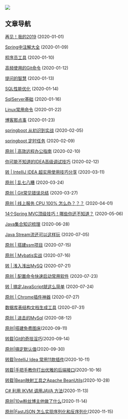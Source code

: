 ![](https://pic.downk.cc/item/5f13c6c314195aa594bba4d9.png)

## 文章导航

[再见！我的2019](https://mp.weixin.qq.com/s/hX7hAC0TXE-EtQ0Dx-5gWA) (2020-01-01)

[Spring中注解大全](https://mp.weixin.qq.com/s/UuzxgGg7Lsvsac9F_CLOcg) (2020-01-09)

[程序员工具](https://mp.weixin.qq.com/s/pOMx4rGvK_cdn8S9ljoWHw) (2020-01-10)

[高频使用的Git命令](https://mp.weixin.qq.com/s/tb0B_7wevt29RZJSiTJOPQ) (2020-01-12)

[提问的智慧](https://mp.weixin.qq.com/s/jEwacdYF8tifqX2CiOhHDw) (2020-01-13)

[SQL性能优化](https://mp.weixin.qq.com/s/1Tf7uSnAwVnI9PmWOtH65g) (2020-01-14)

[SqlServer基础](https://mp.weixin.qq.com/s/-p7Ni115nRRd3Q5AQ1O0dw) (2020-01-16)

[Linux常用命令](https://mp.weixin.qq.com/s/-p7Ni115nRRd3Q5AQ1O0dw) (2020-01-22)

[博客那点事](https://mp.weixin.qq.com/s/0wcSfzYsEMLS6qvxxnEpgw) (2020-01-23)

[springboot 从初识到实战](https://mp.weixin.qq.com/s/TjT43KpFDe_TpBw3kqf64Q) (2020-02-05)

[springboot 定时任务](https://mp.weixin.qq.com/s/SwBOJVpmh8_nhMHVlLMGuw) (2020-02-09)

[原创 | 高效远程办公指南](https://mp.weixin.qq.com/s/So0YNoMyp-F3c27ZaiuipQ) (2020-02-10)

[你可能不知道的IDEA高级调试技巧](https://mp.weixin.qq.com/s/RDVo56glqzWKDCaHnZ27hQ) (2020-02-12)

[转 | IntelliJ IDEA 超实用使用技巧分享](https://mp.weixin.qq.com/s/tfQ0OPc4VZT_rMMiFDzRog) (2020-03-11)

[原创 | 乱七八糟](https://mp.weixin.qq.com/s/fotPy19baScUjKJ-HvGMZw) (2020-03-24)

[原创 | Git常见错误总结](https://mp.weixin.qq.com/s/Z97aHUncuTx6_KQL7rZqKg) (2020-03-27)


[原创 | 线上服务 CPU 100% 怎么办？？？](https://mp.weixin.qq.com/s/NdeI13ZjmF-o2btSR23T-Q) (2020-04-01)

[14个Spring MVC顶级技巧！哪些你还不知道？](https://mp.weixin.qq.com/s/IjRKbjo7wKnqyus8mh1UqQ) (2020-05-06)

[Java集合知识梳理](https://mp.weixin.qq.com/s/FerinR8WZ6etnvMDArVWUw) (2020-06-28)

[Java Stream流还可以这样玩](https://mp.weixin.qq.com/s/B-gnxUJZ57b7GaTCqFOYNQ) (2020-07-05)

[原创 | 搭建ssm项目](https://mp.weixin.qq.com/s/0bG4rQNINakg-7NiBtIdqA) (2020-07-15)

[原创 | Mybatis实战](https://mp.weixin.qq.com/s/iNfi4lQWFqz-mMdwMyPccg) (2020-07-16)

[转 | 浅入浅出MySQ](https://mp.weixin.qq.com/s/a4LmjvQypRKCKfzrvn-lFA) (2020-07-21)

[原创 | 配置命令快速启动常用软件](https://mp.weixin.qq.com/s/QNJJr1darX3j9sja2Q1WVA) (2020-07-23)

[转 | 搞定JavaScript就这么简单](https://mp.weixin.qq.com/s/Mg0pafn0EOppCfM8X3VJOg) (2020-07-24)

[原创 | Chrome插件神器](https://mp.weixin.qq.com/s/sCm4eN7FapjGp5RGjHz90A) (2020-07-27)

[数据库表结构文档生成工具](https://mp.weixin.qq.com/s/nZ0ib-63mC7c0hen6ZfJxg) (2020-07-31)

[原创 | 进击的MySql](https://mp.weixin.qq.com/s/-3nlo-vTbK2-QTgI2tBvPQ) (2020-08-12)

[原创|搭建免费图床](https://mp.weixin.qq.com/s/GlxPta7sa_Emg2g3fbrZWw)(2020-09-11)

[转载|Git的奇技淫巧](https://mp.weixin.qq.com/s/OQ-MYB6cP3LjLyG1D2p_DA)(2020-09-14)

[原创|搞定默认值](https://mp.weixin.qq.com/s/vUb83e5muQzD1l8uUm63OA)(2020-09-30)

[转载|IntelliJ Idea 常用11款插件](https://mp.weixin.qq.com/s/wH_cUGVb9c4JKHuCjhMd2Q)(2020-10-11)

[转载|手把手教你打出优雅的后端接口](https://mp.weixin.qq.com/s/dn8kg0AQLejlR_CXWg-ySA)(2020-10-16)

[转载|Bean映射工具之Apache BeanUtils](https://mp.weixin.qq.com/s/QJ9VKkoqbKLw8eCBO1i01g)(2020-10-28)

[C# 利用 IKVM 调用JAVA 方法](https://mp.weixin.qq.com/s/9Dn6VQRb-KZi_4J2jovQQA)(2020-11-13)

[原创|10w粉丝博主他做了什么](https://mp.weixin.qq.com/s/VYv1T-e-kvMqF9mU9CbOcg)(2020-11-14)

[原创|FastJSON 怎么实现序列化和反序列化](https://mp.weixin.qq.com/s/uiNw5QKEnfvdJ4IU8SfbWw)(2020-11-15)







